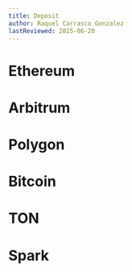 ```yaml
---
title: Deposit
author: Raquel Carrasco Gonzalez
lastReviewed: 2025-06-20
---
```


# Ethereum

# Arbitrum

# Polygon

# Bitcoin

# TON

# Spark